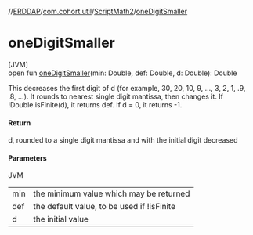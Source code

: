 //[ERDDAP](../../../index.md)/[com.cohort.util](../index.md)/[ScriptMath2](index.md)/[oneDigitSmaller](one-digit-smaller.md)

# oneDigitSmaller

[JVM]\
open fun [oneDigitSmaller](one-digit-smaller.md)(min: Double, def: Double, d: Double): Double

This decreases the first digit of d (for example, 30, 20, 10, 9, ..., 3, 2, 1, .9, .8, ...). It rounds to nearest single digit mantissa, then changes it. If !Double.isFinite(d), it returns def. If d = 0, it returns -1.

#### Return

d, rounded to a single digit mantissa and with the initial digit decreased

#### Parameters

JVM

| | |
|---|---|
| min | the minimum value which may be returned |
| def | the default value, to be used if !isFinite |
| d | the initial value |